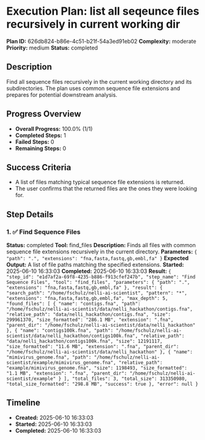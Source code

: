 # Execution Plan: list all seqeunce files recursively in current working dir

**Plan ID:** 626db824-b86e-4c51-b21f-54a3ed91eb02
**Complexity:** moderate
**Priority:** medium
**Status:** completed

## Description
Find all sequence files recursively in the current working directory and its subdirectories. The plan uses common sequence file extensions and prepares for potential downstream analysis.

## Progress Overview
- **Overall Progress:** 100.0% (1/1)
- **Completed Steps:** 1
- **Failed Steps:** 0
- **Remaining Steps:** 0

## Success Criteria
- A list of files matching typical sequence file extensions is returned.
- The user confirms that the returned files are the ones they were looking for.

## Step Details

### 1. ✅ Find Sequence Files

**Status:** completed
**Tool:** find_files
**Description:** Finds all files with common sequence file extensions recursively in the current directory.
**Parameters:** `{
  "path": ".",
  "extensions": "fna,fasta,fastq,gb,embl,fa"
}`
**Expected Output:** A list of file paths matching the specified extensions.
**Started:** 2025-06-10 16:33:03
**Completed:** 2025-06-10 16:33:03
**Result:** `{
  "step_id": "e1d7af2a-69f8-4235-b886-f913cfef247b",
  "step_name": "Find Sequence Files",
  "tool": "find_files",
  "parameters": {
    "path": ".",
    "extensions": "fna,fasta,fastq,gb,embl,fa"
  },
  "result": {
    "search_path": "/home/fschulz/nelli-ai-scientist",
    "pattern": "*",
    "extensions": "fna,fasta,fastq,gb,embl,fa",
    "max_depth": 5,
    "found_files": [
      {
        "name": "contigs.fna",
        "path": "/home/fschulz/nelli-ai-scientist/data/nelli_hackathon/contigs.fna",
        "relative_path": "data/nelli_hackathon/contigs.fna",
        "size": 299961370,
        "size_formatted": "286.1 MB",
        "extension": ".fna",
        "parent_dir": "/home/fschulz/nelli-ai-scientist/data/nelli_hackathon"
      },
      {
        "name": "contigs100k.fna",
        "path": "/home/fschulz/nelli-ai-scientist/data/nelli_hackathon/contigs100k.fna",
        "relative_path": "data/nelli_hackathon/contigs100k.fna",
        "size": 12191117,
        "size_formatted": "11.6 MB",
        "extension": ".fna",
        "parent_dir": "/home/fschulz/nelli-ai-scientist/data/nelli_hackathon"
      },
      {
        "name": "mimivirus_genome.fna",
        "path": "/home/fschulz/nelli-ai-scientist/example/mimivirus_genome.fna",
        "relative_path": "example/mimivirus_genome.fna",
        "size": 1198493,
        "size_formatted": "1.1 MB",
        "extension": ".fna",
        "parent_dir": "/home/fschulz/nelli-ai-scientist/example"
      }
    ],
    "total_files": 3,
    "total_size": 313350980,
    "total_size_formatted": "298.8 MB",
    "success": true
  },
  "error": null
}`


## Timeline

- **Created:** 2025-06-10 16:33:03
- **Started:** 2025-06-10 16:33:03
- **Completed:** 2025-06-10 16:33:03
